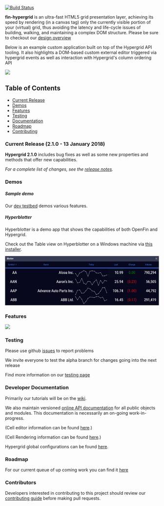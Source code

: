 [![Build Status](https://travis-ci.org/openfin/fin-hypergrid.svg?branch=develop)](https://travis-ci.org/openfin/fin-hypergrid)

**fin-hypergrid** is an ultra-fast HTML5 grid presentation layer, achieving its speed by rendering (in a canvas tag) only the currently visible portion of your (virtual) grid, thus avoiding the latency and life-cycle issues of building, walking, and maintaining a complex DOM structure. Please be sure to checkout our [design overview](OVERVIEW.md) 

Below is an example custom application built on top of the Hypergrid API tooling.
It also highlights a DOM-based custom external editor triggered via hypergrid events as well as interaction with Hypergrid's column ordering API

<img src="images/README/gridshot04.gif">

## Table of Contents
* [Current Release](#current-release-210---13-january-2018)
* [Demos](#demos)
* [Features](#features)
* [Testing](#testing)
* [Documentation](#developer-documentation)
* [Roadmap](#roadmap)
* [Contributing](#contributors)

### Current Release (2.1.0 - 13 January 2018)

**Hypergrid 2.1.0** includes bug fixes as well as some new properties and methods that offer new capabilities.

_For a complete list of changes, see the [release notes](https://github.com/fin-hypergrid/core/releases)._

### Demos

##### Sample demo

Our [dev testbed](https://fin-hypergrid.github.io/core) demos various features.
   
##### Hyperblotter

Hyperblotter is a demo app that shows the capabilities of both OpenFin and Hypergrid.

Check out the Table view on Hyperblotter on a Windows machine via [this installer](https://dl.openfin.co/services/download?fileName=Hyperblotter&config=http://cdn.openfin.co/demos/hyperblotter/app.json).

![](images/README/Hyperblotter%20Tabled%20Reduced%20Rows.png)

### Features

![](images/README/Hypergrid%20Features.png)

### Testing

Please use github [issues](https://github.com/fin-hypergrid/core/issues) to report problems

We invite everyone to test the alpha branch for changes going into the next release

Find more information on our [testing page](TESTING.md)

### Developer Documentation

Primarily our tutorials will be on the [wiki](https://github.com/fin-hypergrid/core/wiki). 

We also maintain versioned [online API documentation](https://fin-hypergrid.github.io/core/2.1.0/doc/Hypergrid.html) for all public objects and modules. This documentation is necessarily an on-going work-in-progress.

(Cell editor information can be found [here](https://github.com/fin-hypergrid/core/wiki/Cell-Editors).)

(Cell Rendering information can be found [here](https://github.com/fin-hypergrid/core/wiki/Cell-Renderers).)

Hypergrid global configurations can be found [here](https://fin-hypergrid.github.io/core/2.1.0/doc/module-defaults.html). 

### Roadmap

For our current queue of up coming work you can find it [here](ROADMAP.md) 

### Contributors

Developers interested in contributing to this project should review our [contributing guide](CONTRIBUTING.md) before making pull requests.
